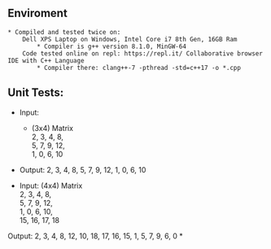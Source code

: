 ## Enviroment
    * Compiled and tested twice on:
        Dell XPS Laptop on Windows, Intel Core i7 8th Gen, 16GB Ram
            * Compiler is g++ version 8.1.0, MinGW-64
        Code tested online on repl: https://repl.it/ Collaborative browser IDE with C++ Language
            * Compiler there: clang++-7 -pthread -std=c++17 -o *.cpp
## Unit Tests:
   * Input:

     *  (3x4) Matrix <br />
     2, 3, 4, 8, <br />
     5, 7, 9, 12, <br />
     1, 0, 6, 10  <br />

   * Output: 2, 3, 4, 8, 5, 7, 9, 12, 1, 0, 6, 10

   * Input:
   (4x4) Matrix <br />
   2, 3, 4, 8, <br />
   5, 7, 9, 12, <br />
   1, 0, 6, 10, <br />
   15, 16, 17, 18 <br />

   Output: 2, 3, 4, 8, 12, 10, 18, 17, 16, 15, 1, 5, 7, 9, 6, 0
   *
